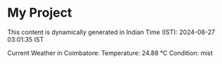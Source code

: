 # My Project

This content is dynamically generated in Indian Time (IST): 2024-08-27 03:01:35 IST


Current Weather in Coimbatore:
Temperature: 24.88 °C
Condition: mist
